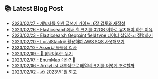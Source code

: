 
## 📚 Latest Blog Post
<ul>
<li><a href="https://velog.io/@minkyu__k/%EA%B0%9C%EB%B0%9C%EC%9E%90%EB%A5%BC-%EC%9C%84%ED%95%9C-%EA%B8%80%EC%93%B0%EA%B8%B0-%EA%B0%80%EC%9D%B4%EB%93%9C-6%EC%9E%A5-%EA%B2%80%ED%86%A0%EC%99%80-%EC%9E%AC%EC%9E%91%EC%84%B1" target='_blank' rel='nofollow'>2023/02/27 - 개발자를 위한 글쓰기 가이드: 6장 검토와 재작성</a></li><li><a href="https://velog.io/@minkyu__k/Elasticsearch%EC%97%90%EC%84%9C-%ED%9E%99-%ED%81%AC%EA%B8%B0%EB%A5%BC-32GB-%EC%9D%B4%ED%95%98%EB%A1%9C-%EC%9C%A0%EC%A7%80%ED%95%B4%EC%95%BC-%ED%95%98%EB%8A%94-%EC%9D%B4%EC%9C%A0" target='_blank' rel='nofollow'>2023/02/26 - Elasticsearch에서 힙 크기를 32GB 이하로 유지해야 하는 이유</a></li><li><a href="https://velog.io/@minkyu__k/Elasticsearch-Geopoint-field-type-%EB%8D%B0%EC%9D%B4%ED%84%B0-%EC%82%BD%EC%9E%85%ED%95%98%EA%B3%A0-%EC%A0%95%EB%A0%AC%ED%95%98%EA%B8%B0" target='_blank' rel='nofollow'>2023/02/23 - Elasticsearch Geopoint field type  데이터 삽입하고 정렬하기</a></li><li><a href="https://velog.io/@minkyu__k/LocalStack%EC%9D%84-%ED%99%9C%EC%9A%A9%ED%95%9C-AWS-SQS-%EC%82%AC%EC%9A%A9%ED%95%B4%EB%B3%B4%EA%B8%B0" target='_blank' rel='nofollow'>2023/02/20 - LocalStack을 활용하여 AWS SQS 사용해보기</a></li><li><a href="https://velog.io/@minkyu__k/jUnit-%EB%8F%99%EC%9D%BC%EC%84%B1-%EA%B2%80%EC%82%AC" target='_blank' rel='nofollow'>2023/02/10 - AssertJ 동등성 검사</a></li><li><a href="https://velog.io/@minkyu__k/%EC%B9%A8%EB%AC%B5%EC%9D%B4%EB%9D%BC%EB%8A%94-%EB%AC%B4%EA%B8%B0" target='_blank' rel='nofollow'>2023/02/09 - 📖 침묵이라는 무기</a></li><li><a href="https://velog.io/@minkyu__k/EnumMap-%EC%9D%B4%EB%9E%80" target='_blank' rel='nofollow'>2023/02/07 - EnumMap 이란? 🤔</a></li><li><a href="https://velog.io/@minkyu__k/ArrayList-%EB%82%B4%EB%B6%80%EC%A0%81%EC%9C%BC%EB%A1%9C-%EB%B0%B0%EC%97%B4%EC%9D%98-%ED%81%AC%EA%B8%B0%EB%A5%BC-%EC%96%B4%EB%96%BB%EA%B2%8C-%EC%A1%B0%EC%A0%88%ED%95%A0%EA%B9%8C" target='_blank' rel='nofollow'>2023/02/06 - ArrayList 내부적으로 배열의 크기를 어떻게 조절할까</a></li><li><a href="https://velog.io/@minkyu__k/2023%EB%85%84-1%EC%9B%94-%ED%9A%8C%EA%B3%A0" target='_blank' rel='nofollow'>2023/02/02 - ✍ 2023년 1월 회고</a></li></ul>